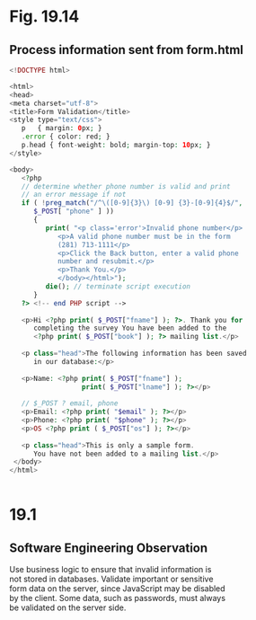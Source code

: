 
# Fig. 19.14
## Process information sent from form.html

``` php
<!DOCTYPE html>

<html>
<head>
<meta charset="utf-8">
<title>Form Validation</title>
<style type="text/css">
   p   { margin: 0px; }
   .error { color: red; }
   p.head { font-weight: bold; margin-top: 10px; }
</style>

<body>
   <?php
   // determine whether phone number is valid and print
   // an error message if not
   if ( !preg_match("/^\([0-9]{3}\) [0-9] {3}-[0-9]{4}$/",
      $_POST[ "phone" ] ))
      { 
         print( "<p class='error'>Invalid phone number</p>
            <p>A valid phone number must be in the form 
            (281) 713-1111</p>
            <p>Click the Back button, enter a valid phone
            number and resubmit.</p>
            <p>Thank You.</p>
            </body></html>");
         die(); // terminate script execution
      }
   ?> <!-- end PHP script -->
   
   <p>Hi <?php print( $_POST["fname"] ); ?>. Thank you for
      completing the survey You have been added to the
      <?php print( $_POST["book"] ); ?> mailing list.</p>
   
   <p class="head">The following information has been saved
      in our database:</p>
   
   <p>Name: <?php print( $_POST["fname"] );
                  print( $_POST["lname"] ); ?></p>
   
   // $_POST ? email, phone
   <p>Email: <?php print( "$email" ); ?></p>
   <p>Phone: <?php print( "$phone" ); ?></p>
   <p>OS <?php print ( $_POST["os"] ); ?></p>
   
   <p class="head">This is only a sample form.
      You have not been added to a mailing list.</p>
 </body>
</html>
   
```

# 19.1
## Software Engineering Observation

<div>
   <p>Use business logic to ensure that invalid information is
      </br>not stored in databases. Validate important or sensitive
      </br>form data on the server, since JavaScript may be disabled
      </br>by the client. Some data, such as passwords, must always 
      </br>be validated on the server side.</p>
</div>

